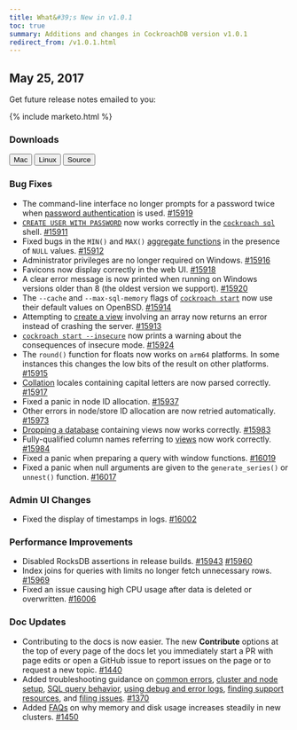 ```yaml
---
title: What&#39;s New in v1.0.1
toc: true
summary: Additions and changes in CockroachDB version v1.0.1
redirect_from: /v1.0.1.html
---
```


## May 25, 2017

Get future release notes emailed to you:

{% include marketo.html %}

### Downloads

<div id="os-tabs" class="clearfix os-tabs_button-outline-primary">
    <a href="https://binaries.cockroachdb.com/cockroach-v1.0.1.darwin-10.9-amd64.tgz"><button id="mac" data-eventcategory="mac-binary-release-notes">Mac</button></a>
    <a href="https://binaries.cockroachdb.com/cockroach-v1.0.1.linux-amd64.tgz"><button id="linux" data-eventcategory="linux-binary-release-notes">Linux</button></a>
    <a href="https://binaries.cockroachdb.com/cockroach-v1.0.1.src.tgz"><button id="source" data-eventcategory="source-release-notes">Source</button></a>
</div>

### Bug Fixes

- The command-line interface no longer prompts for a password twice when [password authentication](../v1.0/create-and-manage-users.html#secure-clusters-with-passwords) is used. [#15919](https://github.com/cockroachdb/cockroach/pull/15919)
- [`CREATE USER WITH PASSWORD`](../v1.0/create-user.html) now works correctly in the [`cockroach sql`](../v1.0/use-the-built-in-sql-client.html) shell. [#15911](https://github.com/cockroachdb/cockroach/pull/15911)
- Fixed bugs in the `MIN()` and `MAX()` [aggregate functions](../v1.0/functions-and-operators.html#aggregate-functions) in the presence of `NULL` values. [#15912](https://github.com/cockroachdb/cockroach/pull/15912)
- Administrator privileges are no longer required on Windows. [#15916](https://github.com/cockroachdb/cockroach/pull/15916)
- Favicons now display correctly in the web UI. [#15918](https://github.com/cockroachdb/cockroach/pull/15918)
- A clear error message is now printed when running on Windows versions older than 8 (the oldest version we support). [#15920](https://github.com/cockroachdb/cockroach/pull/15920)
- The `--cache` and `--max-sql-memory` flags of [`cockroach start`](../v1.0/start-a-node.html) now use their default values on OpenBSD. [#15914](https://github.com/cockroachdb/cockroach/pull/15914)
- Attempting to [create a view](../v1.0/create-view.html) involving an array now returns an error instead of crashing the server. [#15913](https://github.com/cockroachdb/cockroach/pull/15913)
- [`cockroach start --insecure`](../v1.0/start-a-node.html) now prints a warning about the consequences of insecure mode. [#15924](https://github.com/cockroachdb/cockroach/pull/15924)
- The `round()` function for floats now works on `arm64` platforms. In some instances this changes the low bits of the result on other platforms. [#15915](https://github.com/cockroachdb/cockroach/pull/15915)
- [Collation](../v1.0/collate.html) locales containing capital letters are now parsed correctly. [#15917](https://github.com/cockroachdb/cockroach/pull/15917)
- Fixed a panic in node ID allocation. [#15937](https://github.com/cockroachdb/cockroach/pull/15937)
- Other errors in node/store ID allocation are now retried automatically. [#15973](https://github.com/cockroachdb/cockroach/pull/15973)
- [Dropping a database](../v1.0/drop-database.html) containing views now works correctly. [#15983](https://github.com/cockroachdb/cockroach/pull/15983)
- Fully-qualified column names referring to [views](../v1.0/views.html) now work correctly. [#15984](https://github.com/cockroachdb/cockroach/pull/15984)
- Fixed a panic when preparing a query with window functions. [#16019](https://github.com/cockroachdb/cockroach/pull/16019)
- Fixed a panic when null arguments are given to the `generate_series()` or `unnest()` function. [#16017](https://github.com/cockroachdb/cockroach/pull/16017)

### Admin UI Changes

- Fixed the display of timestamps in logs. [#16002](https://github.com/cockroachdb/cockroach/pull/16002)

### Performance Improvements

- Disabled RocksDB assertions in release builds. [#15943](https://github.com/cockroachdb/cockroach/pull/15943) [#15960](https://github.com/cockroachdb/cockroach/pull/15960)
- Index joins for queries with limits no longer fetch unnecessary rows. [#15969](https://github.com/cockroachdb/cockroach/pull/15969)
- Fixed an issue causing high CPU usage after data is deleted or overwritten. [#16006](https://github.com/cockroachdb/cockroach/pull/16006)

### Doc Updates

- Contributing to the docs is now easier. The new **Contribute** options at the top of every page of the docs let you immediately start a PR with page edits or open a GitHub issue to report issues on the page or to request a new topic. [#1440](https://github.com/cockroachdb/docs/pull/1440)
- Added troubleshooting guidance on [common errors](../v1.0/general-troubleshooting.html), [cluster and node setup](../v1.0/cluster-setup-troubleshooting.html), [SQL query behavior](../v1.0/query-behavior-troubleshooting.html), [using debug and error logs](../v1.0/debug-and-error-logs.html), [finding support resources](../v1.0/support-resources.html), and [filing issues](../v1.0/file-an-issue.html). [#1370](https://github.com/cockroachdb/docs/pull/1370)
- Added [FAQs](../v1.0/operational-faqs.html) on why memory and disk usage increases steadily in new clusters. [#1450](https://github.com/cockroachdb/docs/pull/1450)
